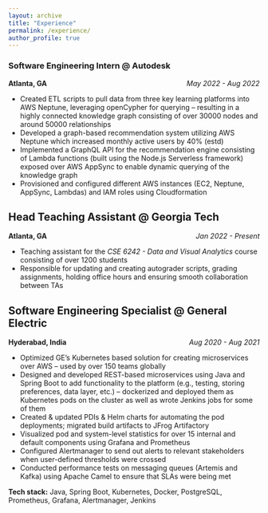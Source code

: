 ```yaml
---
layout: archive
title: "Experience"
permalink: /experience/
author_profile: true
---
```

### Software Engineering Intern @ Autodesk
<p style="text-align:left;">
    <b>Atlanta, GA</b>
    <span style="float:right;">
        <i>May 2022 - Aug 2022</i>
    </span>
</p>

- Created ETL scripts to pull data from three key learning platforms into AWS Neptune, leveraging openCypher for querying – resulting in a highly connected knowledge graph consisting of over 30000 nodes and around 50000 relationships
- Developed a graph-based recommendation system utilizing AWS Neptune which increased monthly active users by 40% (estd)
- Implemented a GraphQL API for the recommendation engine consisting of Lambda functions (built using the Node.js Serverless framework) exposed over AWS AppSync to enable dynamic querying of the knowledge graph
- Provisioned and configured different AWS instances (EC2, Neptune, AppSync, Lambdas) and IAM roles using Cloudformation


## Head Teaching Assistant @ Georgia Tech
<p style="text-align:left;">
    <b>Atlanta, GA</b>
    <span style="float:right;">
        <i>Jan 2022 - Present</i>
    </span>
</p>

- Teaching assistant for the _CSE 6242 - Data and Visual Analytics_ course consisting of over 1200 students 
- Responsible for updating and creating autograder scripts, grading assignments, holding office hours and ensuring smooth collaboration between TAs

## Software Engineering Specialist @ General Electric
<p style="text-align:left;">
    <b>Hyderabad, India</b>
    <span style="float:right;">
        <i>Aug 2020 - Aug 2021</i>
    </span>
</p>

- Optimized GE’s Kubernetes based solution for creating microservices over AWS – used by over 150 teams globally
- Designed and developed REST-based microservices using Java and Spring Boot to add functionality to the platform (e.g., 
testing, storing preferences, data layer, etc.) – dockerized and deployed them as Kubernetes pods on the cluster as well as wrote Jenkins jobs for some of them
- Created & updated PDIs & Helm charts for automating the pod deployments; migrated build artifacts to JFrog Artifactory
- Visualized pod and system-level statistics for over 15 internal and default components using Grafana and Prometheus
- Configured Alertmanager to send out alerts to relevant stakeholders when user-defined thresholds were crossed
- Conducted performance tests on messaging queues (Artemis and Kafka) using Apache Camel to ensure that SLAs were being met

**Tech stack:** Java, Spring Boot, Kubernetes, Docker, PostgreSQL, Prometheus, Grafana, Alertmanager, Jenkins
